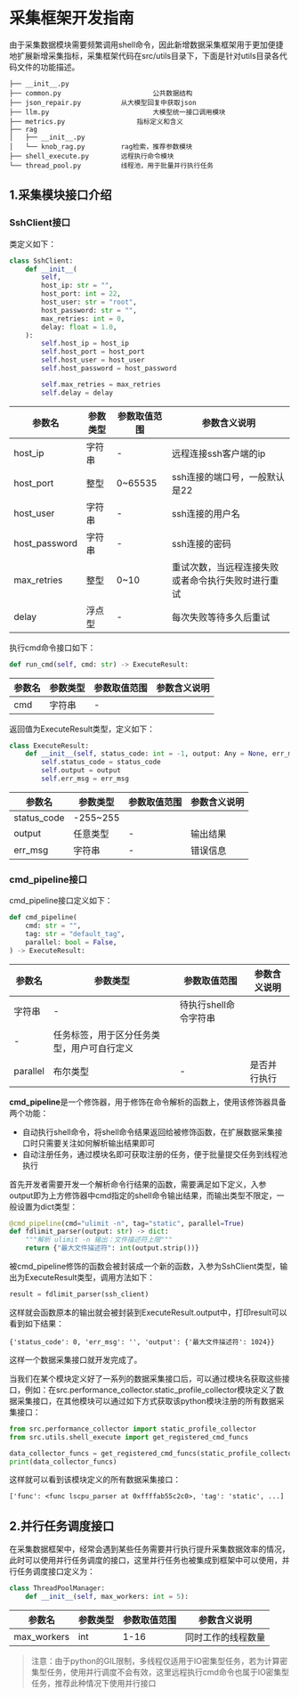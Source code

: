 # 采集框架开发指南

由于采集数据模块需要频繁调用shell命令，因此新增数据采集框架用于更加便捷地扩展新增采集指标，采集框架代码在src/utils目录下，下面是针对utils目录各代码文件的功能描述。

```shell
├── __init__.py
├── common.py						公共数据结构
├── json_repair.py			从大模型回复中获取json
├── llm.py							大模型统一接口调用模块
├── metrics.py					指标定义和含义
├── rag
│   ├── __init__.py			
│   └── knob_rag.py			rag检索，推荐参数模块
├── shell_execute.py		远程执行命令模块
└── thread_pool.py			线程池，用于批量并行执行任务
```



## 1.采集模块接口介绍

### SshClient接口

类定义如下：

```python
class SshClient:
    def __init__(
        self,
        host_ip: str = "",
        host_port: int = 22,
        host_user: str = "root",
        host_password: str = "",
        max_retries: int = 0,
        delay: float = 1.0,
    ):
        self.host_ip = host_ip
        self.host_port = host_port
        self.host_user = host_user
        self.host_password = host_password

        self.max_retries = max_retries
        self.delay = delay
```

| 参数名        | 参数类型 | 参数取值范围 | 参数含义说明                                       |
| ------------- | -------- | ------------ | -------------------------------------------------- |
| host_ip       | 字符串   | -            | 远程连接ssh客户端的ip                              |
| host_port     | 整型     | 0~65535      | ssh连接的端口号，一般默认是22                      |
| host_user     | 字符串   | -            | ssh连接的用户名                                    |
| host_password | 字符串   | -            | ssh连接的密码                                      |
| max_retries   | 整型     | 0~10         | 重试次数，当远程连接失败或者命令执行失败时进行重试 |
| delay         | 浮点型   | -            | 每次失败等待多久后重试                             |



执行cmd命令接口如下：

```python
def run_cmd(self, cmd: str) -> ExecuteResult:
```

| 参数名 | 参数类型 | 参数取值范围 | 参数含义说明 |
| ------ | -------- | ------------ | ------------ |
| cmd    | 字符串   | -            |              |



返回值为ExecuteResult类型，定义如下：

```python
class ExecuteResult:
    def __init__(self, status_code: int = -1, output: Any = None, err_msg: str = ""):
        self.status_code = status_code
        self.output = output
        self.err_msg = err_msg
```



| 参数名      | 参数类型 | 参数取值范围 | 参数含义说明 |
| ----------- | -------- | ------------ | ------------ |
| status_code | -255~255 |              |              |
| output      | 任意类型 | -            | 输出结果     |
| err_msg     | 字符串   | -            | 错误信息     |



### cmd_pipeline接口

cmd_pipeline接口定义如下：

```python
def cmd_pipeline(
    cmd: str = "",
    tag: str = "default_tag",
    parallel: bool = False,
) -> ExecuteResult:
```

| 参数名   | 参数类型                                   | 参数取值范围          | 参数含义说明 |
| -------- | ------------------------------------------ | --------------------- | ------------ |
| 字符串   | -                                          | 待执行shell命令字符串 |              |
| -        | 任务标签，用于区分任务类型，用户可自行定义 |                       |              |
| parallel | 布尔类型                                   | -                     | 是否并行执行 |

**cmd_pipeline**是一个修饰器，用于修饰在命令解析的函数上，使用该修饰器具备两个功能：

+ 自动执行shell命令，将shell命令结果返回给被修饰函数，在扩展数据采集接口时只需要关注如何解析输出结果即可
+ 自动注册任务，通过模块名即可获取注册的任务，便于批量提交任务到线程池执行

首先开发者需要开发一个解析命令行结果的函数，需要满足如下定义，入参output即为上方修饰器中cmd指定的shell命令输出结果，而输出类型不限定，一般设置为dict类型：

```python
@cmd_pipeline(cmd="ulimit -n", tag="static", parallel=True)
def fdlimit_parser(output: str) -> dict:
    """解析 ulimit -n 输出：文件描述符上限"""
    return {"最大文件描述符": int(output.strip())}
```

被cmd_pipeline修饰的函数会被封装成一个新的函数，入参为SshClient类型，输出为ExecuteResult类型，调用方法如下：

```python
result = fdlimit_parser(ssh_client)
```

这样就会函数原本的输出就会被封装到ExecuteResult.output中，打印result可以看到如下结果：

```shell
{'status_code': 0, 'err_msg': '', 'output': {'最大文件描述符': 1024}}
```

这样一个数据采集接口就开发完成了。



当我们在某个模块定义好了一系列的数据采集接口后，可以通过模块名获取这些接口，例如：在src.performance_collector.static_profile_collector模块定义了数据采集接口，在其他模块可以通过如下方式获取该python模块注册的所有数据采集接口：

```python
from src.performance_collector import static_profile_collector
from src.utils.shell_execute import get_registered_cmd_funcs

data_collector_funcs = get_registered_cmd_funcs(static_profile_collector)
print(data_collector_funcs)
```

这样就可以看到该模块定义的所有数据采集接口：

```shell
['func': <func lscpu_parser at 0xffffab55c2c0>, 'tag': 'static', ...]
```



## 2.并行任务调度接口

在采集数据框架中，经常会遇到某些任务需要并行执行提升采集数据效率的情况，此时可以使用并行任务调度的接口，这里并行任务也被集成到框架中可以使用，并行任务调度接口定义为：

```python
class ThreadPoolManager:
    def __init__(self, max_workers: int = 5):
```

| 参数名      | 参数类型 | 参数取值范围 | 参数含义说明       |
| ----------- | -------- | ------------ | ------------------ |
| max_workers | int      | 1-16         | 同时工作的线程数量 |

> 注意：由于python的GIL限制，多线程仅适用于IO密集型任务，若为计算密集型任务，使用并行调度不会有效，这里远程执行cmd命令也属于IO密集型任务，推荐此种情况下使用并行接口

